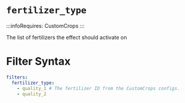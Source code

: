 # `fertilizer_type`
:::infoRequires:
CustomCrops
:::

The list of fertilizers the effect should activate on
# Filter Syntax
```yaml
filters:
  fertilizer_type: 
    - quality_1 # The fertilizer ID from the CustomCrops configs. 
    - quality_2
```
